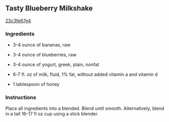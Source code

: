 ## Tasty Blueberry Milkshake

[23c3fe67e4](http://www.food.com/recipe/tasty-blueberry-milkshake-373929)

### Ingredients

 - 3-4 ounce of bananas, raw

 - 3-4 ounce of blueberries, raw

 - 3-4 ounce of yogurt, greek, plain, nonfat

 - 6-7 fl. oz of milk, fluid, 1% fat, without added vitamin a and vitamin d

 - 1 tablespoon of honey

### Instructions

Place all ingredients into a blended. Blend until smooth. Alternatively, blend in a tall 16-17 fl oz cup using a stick blender.